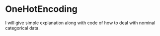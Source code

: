 # OneHotEncoding
I will give simple explanation along with code of how to deal with nominal categorical data.
